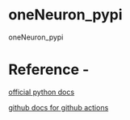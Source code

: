 # oneNeuron_pypi
oneNeuron_pypi


# Reference -
[official python docs](https://packaging.python.org/tutorials/packaging-projects/)

[github docs for github actions](https://docs.github.com/en/enterprise-server@3.0/actions/automating-builds-and-tests/building-and-testing-python?learn=continuous_integration)
